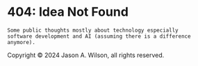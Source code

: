 #  404: Idea Not Found

```
Some public thoughts mostly about technology especially
software development and AI (assuming there is a difference
anymore).
```






Copyright © 2024 Jason A. Wilson, all rights reserved.
